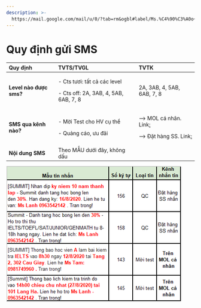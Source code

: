 ```yaml
---
description: >-
  https://mail.google.com/mail/u/0/?tab=rm&ogbl#label/Ms.%C4%90%C3%A0o+Li%C3%AAn/FMfcgxwJXLmmHNWlHCjTtJLKTWwffqSM
---
```


# Quy định gửi SMS

<table>
  <thead>
    <tr>
      <th style="text-align:left">Quy &#x111;&#x1ECB;nh</th>
      <th style="text-align:left">TVTS/TVGL</th>
      <th style="text-align:left">TVTK</th>
    </tr>
  </thead>
  <tbody>
    <tr>
      <td style="text-align:left"><b>Level n&#xE0;o &#x111;&#x1B0;&#x1EE3;c sms?</b>
      </td>
      <td style="text-align:left">
        <p>- Cts t&#x1B0;&#x1A1;i: t&#x1EA5;t c&#x1EA3; c&#xE1;c level</p>
        <p>- Cts off: 2A, 3AB, 4, 5AB, 6AB, 7, 8</p>
      </td>
      <td style="text-align:left">2A, 3AB, 4, 5AB, 6AB, 7, 8</td>
    </tr>
    <tr>
      <td style="text-align:left"><b>SMS qua k&#xEA;nh n&#xE0;o?</b>
      </td>
      <td style="text-align:left">
        <p>- M&#x1EDD;i Test cho HV c&#x1EE5; th&#x1EC3;</p>
        <p>- Qu&#x1EA3;ng c&#xE1;o, &#x1B0;u &#x111;&#xE3;i</p>
      </td>
      <td style="text-align:left">
        <p>--&gt; MOL c&#xE1; nh&#xE2;n. Link<a href="https://docs.google.com/document/d/1lZ48KUsGVpNPL0ud2e-PCrfUZzHrTioO8utCSArjh6c/edit">:</a>
        </p>
        <p>--&gt; &#x110;&#x1EB7;t h&#xE0;ng SS. Link<a href="https://docs.google.com/spreadsheets/d/1kbZHSL1R3-s6mI1M8unuHVLpBv1aAXTmx72_7kK3g40/edit?ts=5f6d9f7d#gid=2038238363">:</a>
        </p>
      </td>
    </tr>
    <tr>
      <td style="text-align:left"><b>N&#x1ED9;i dung SMS</b>
      </td>
      <td style="text-align:left">Theo M&#x1EAA;U d&#x1B0;&#x1EDB;i &#x111;&#xE2;y, kh&#xF4;ng d&#x1EA5;u</td>
      <td
      style="text-align:left"></td>
    </tr>
  </tbody>
</table>

![M&#x1EAA;U SMS](../../../.gitbook/assets/3%20%289%29.png)

